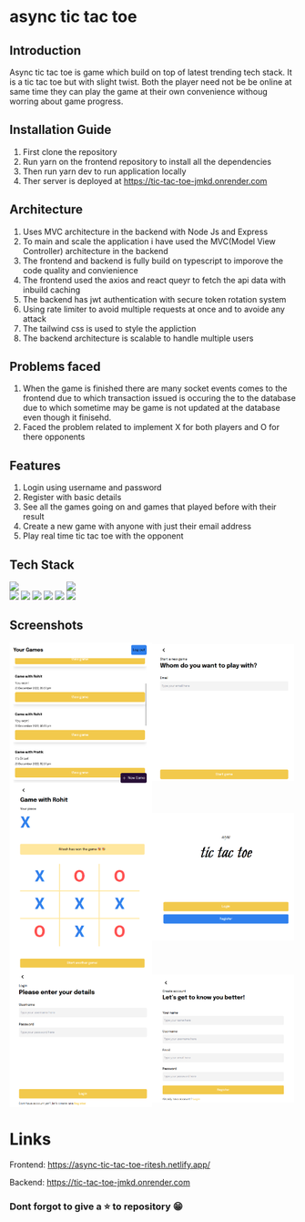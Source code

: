 # async tic tac toe

## Introduction

Async tic tac toe is game which build on top of latest trending tech stack. It is a tic tac toe but with slight twist. Both the player need not be be online at same time they can play the game at their own convenience withoug worring about game progress.

## Installation Guide

1. First clone the repository
2. Run yarn on the frontend repository to install all the dependencies
3. Then run yarn dev to run application locally
4. Ther server is deployed at https://tic-tac-toe-jmkd.onrender.com

## Architecture

1. Uses MVC architecture in the backend with Node Js and Express
2. To main and scale the application i have used the MVC(Model View Controller) architecture in the backend
3. The frontend and backend is fully build on typescript to imporove the code quality and convienience
4. The frontend used the axios and react queyr to fetch the api data with inbuild caching
5. The backend has jwt authentication with secure token rotation system
6. Using rate limiter to avoid multiple requests at once and to avoide any attack
7. The tailwind css is used to style the appliction
8. The backend architecture is scalable to handle multiple users

## Problems faced

1. When the game is finished there are many socket events comes to the frontend due to which transaction issued is occuring the to the database due to which sometime may be game is not updated at the database even though it finisehd.
2. Faced the problem related to implement X for both players and O for there opponents

## Features

1. Login using username and password
2. Register with basic details
3. See all the games going on and games that played before with their result
4. Create a new game with anyone with just their email address
5. Play real time tic tac toe with the opponent

## Tech Stack

<div class="" style="display:flex;flex-wrap:wrap;alignt-items:center;">

<img style="width:100px;object-fit:contain" src="https://cdn-icons-png.flaticon.com/512/5968/5968381.png">

<img style="width:100px;object-fit:contain;" src="https://upload.wikimedia.org/wikipedia/commons/thumb/a/a7/React-icon.svg/2300px-React-icon.svg.png">
</div>

<img style="width:100px;object-fit:contain;" src="https://upload.wikimedia.org/wikipedia/commons/thumb/d/d9/Node.js_logo.svg/590px-Node.js_logo.svg.png">

<img style="width:100px;object-fit:contain;" src="https://upload.wikimedia.org/wikipedia/commons/thumb/9/93/MongoDB_Logo.svg/2560px-MongoDB_Logo.svg.png">

<img style="width:100px;object-fit:contain;" src="https://upload.wikimedia.org/wikipedia/commons/6/64/Expressjs.png">

<img style="width:100px;object-fit:contain;" src="https://upload.wikimedia.org/wikipedia/commons/thumb/f/f1/Vitejs-logo.svg/1039px-Vitejs-logo.svg.png">

<img style="width:100px;object-fit:contain;" src="https://react-query-v3.tanstack.com/_next/static/images/emblem-light-628080660fddb35787ff6c77e97ca43e.svg">

<img style="width:100px;object-fit:contain;" src="https://cdn.freebiesupply.com/logos/large/2x/socket-io-logo-png-transparent.png">

</div>

## Screenshots

<div style="display:flex;flex-wrap:wrap;">
<img style="width:250px;object-fit:contain;" src="/assets/1.png">
<img style="width:250px;object-fit:contain;" src="/assets/2.png">
<img style="width:250px;object-fit:contain;" src="/assets/3.png">
<img style="width:250px;object-fit:contain;" src="/assets/4.png">
<img style="width:250px;object-fit:contain;" src="/assets/5.png">
<img style="width:250px;object-fit:contain;" src="/assets/6.png">
</div>

# Links

Frontend: https://async-tic-tac-toe-ritesh.netlify.app/

Backend: https://tic-tac-toe-jmkd.onrender.com

### Dont forgot to give a ⭐ to repository 😁
